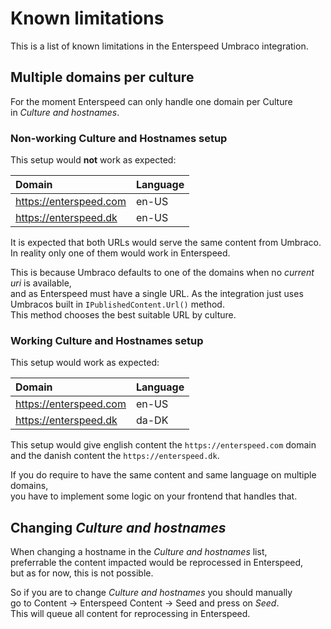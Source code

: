 # Known limitations

This is a list of known limitations in the Enterspeed Umbraco integration.

## Multiple domains per culture

For the moment Enterspeed can only handle one domain per Culture  
in _Culture and hostnames_.

### Non-working Culture and Hostnames setup

This setup would **not** work as expected:

|Domain                   | Language |
|:---                     | :---     |
|https://enterspeed.com   | en-US    |
|https://enterspeed.dk    | en-US    |

It is expected that both URLs would serve the same content from Umbraco.  
In reality only one of them would work in Enterspeed.

This is because Umbraco defaults to one of the domains when no _current uri_ is available,  
and as Enterspeed must have a single URL. As the integration just uses  
Umbracos built in `IPublishedContent.Url()` method.  
This method chooses the best suitable URL by culture.  

### Working Culture and Hostnames setup

This setup would work as expected:

|Domain                   | Language |
|:---                     | :---     |
|https://enterspeed.com   | en-US    |
|https://enterspeed.dk    | da-DK    |

This setup would give english content the `https://enterspeed.com` domain  
and the danish content the `https://enterspeed.dk`.

If you do require to have the same content and same language on multiple domains,  
you have to implement some logic on your frontend that handles that.

## Changing _Culture and hostnames_

When changing a hostname in the _Culture and hostnames_ list,  
preferrable the content impacted would be reprocessed in Enterspeed,  
but as for now, this is not possible.  

So if you are to change _Culture and hostnames_ you should manually  
go to Content -> Enterspeed Content -> Seed and press on _Seed_.  
This will queue all content for reprocessing in Enterspeed.
